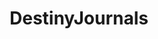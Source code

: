 ---
title: DestinyJournals
crosslinks:
- DestinyEpics
- DestinyTheGame
- masseffectfics
- DestinyLore
---